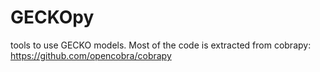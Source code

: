 # GECKOpy
tools to use GECKO models. Most of the code is extracted from cobrapy: https://github.com/opencobra/cobrapy
